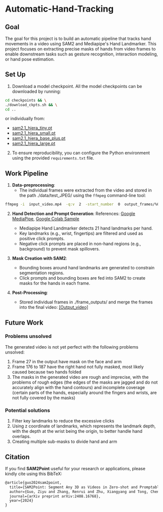 
# Automatic-Hand-Tracking

## Goal
The goal for this project is to build an automatic pipeline that tracks hand movements in a video using SAM2 and Mediapipe's Hand Landmarker. This project focuses on extracting precise masks of hands from video frames to enable downstream tasks such as gesture recognition, interaction modeling, or hand pose estimation.


## Set Up

1. Download a model checkpoint. All the model checkpoints can be downloaded by running:

```bash
cd checkpoints && \
./download_ckpts.sh && \
cd ..
```
or individually from:

- [sam2.1_hiera_tiny.pt](https://dl.fbaipublicfiles.com/segment_anything_2/092824/sam2.1_hiera_tiny.pt)
- [sam2.1_hiera_small.pt](https://dl.fbaipublicfiles.com/segment_anything_2/092824/sam2.1_hiera_small.pt)
- [sam2.1_hiera_base_plus.pt](https://dl.fbaipublicfiles.com/segment_anything_2/092824/sam2.1_hiera_base_plus.pt)
- [sam2.1_hiera_large.pt](https://dl.fbaipublicfiles.com/segment_anything_2/092824/sam2.1_hiera_large.pt)

2. To ensure reproducibility, you can configure the Python environment using the provided `requirements.txt` file.
 

## Work Pipeline

1.  **Data-preprocessing**:
	- The individual frames were extracted from the video and stored in the path ./data/test_JPEG/ using the `ffmpeg` command-line tool:
```bash
ffmpeg -i  input_video.mp4  -q:v  2  -start_number  0  output_frames/%05d.jpg
```
2.  **Hand Detection and Prompt Generation**:
    References: [Google MediaPipe](https://ai.google.dev/edge/mediapipe/solutions/vision/hand_landmarker), [Google Colab Sample](https://colab.research.google.com/github/googlesamples/mediapipe/blob/main/examples/hand_landmarker/python/hand_landmarker.ipynb)
    -   Mediapipe Hand Landmarker detects 21 hand landmarks per hand.
    -   Key landmarks (e.g., wrist, fingertips) are filtered and used as positive click prompts.
    -   Negative click prompts are placed in non-hand regions (e.g., background) to prevent mask spillovers.

3.  **Mask Creation with SAM2**:
   
    -   Bounding boxes around hand landmarks are generated to constrain segmentation regions.
    -   Click prompts and bounding boxes are fed into SAM2 to create masks for the hands in each frame.
    
4.  **Post-Processing**:
    
    -   Stored individual frames in ./frame_outputs/ and merge the frames into the final video:
[[Output_video]](https://github.com/user-attachments/assets/3329a5eb-add2-409e-be08-6e0e2d39b56d)




## Future Work
### Problems unsolved
The generated video is not yet perfect with the following problems unsolved:
1. Frame 27 in the output have mask on the face and arm
2. Frame 176 to 187 have the right hand not fully masked, most likely caused because two hands folded
3. The masks in the generated video are rough and imprecise, with the problems of rough edges (the edges of the masks are jagged and do not accurately align with the hand contours) and incomplete coverage (certain parts of the hands, especially around the fingers and wrists, are not fully covered by the masks)

### Potential solutions
1. Filter key landmarks to reduce the excessive clicks
2. Using z coordinate of landmarks, which represents the landmark depth, with the depth at the wrist being the origin, to better handle hand overlaps.
3. Creating multiple sub-masks to divide hand and arm

## Citation

If you find **SAM2Point** useful for your research or applications, please kindly cite using this BibTeX:

```latex
@article{guo2024sam2point,
  title={SAM2Point: Segment Any 3D as Videos in Zero-shot and Promptable Manners},
  author={Guo, Ziyu and Zhang, Renrui and Zhu, Xiangyang and Tong, Chengzhuo and Gao, Peng and Li, Chunyuan and Heng, Pheng-Ann},
  journal={arXiv preprint arXiv:2408.16768},
  year={2024}
}
```

